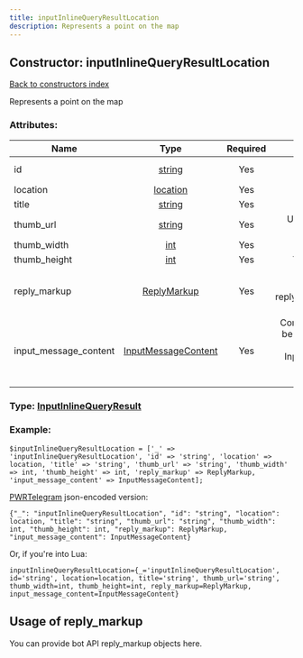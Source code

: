```yaml
---
title: inputInlineQueryResultLocation
description: Represents a point on the map
---
```

## Constructor: inputInlineQueryResultLocation  
[Back to constructors index](index.md)



Represents a point on the map

### Attributes:

| Name     |    Type       | Required | Description |
|----------|:-------------:|:--------:|------------:|
|id|[string](../types/string.md) | Yes|Unique identifier of this result|
|location|[location](../types/location.md) | Yes|Result|
|title|[string](../types/string.md) | Yes|Title of the result|
|thumb\_url|[string](../types/string.md) | Yes|Url of the result thumb, if exists|
|thumb\_width|[int](../types/int.md) | Yes|Thumb width, if known|
|thumb\_height|[int](../types/int.md) | Yes|Thumb height, if known|
|reply\_markup|[ReplyMarkup](../types/ReplyMarkup.md) | Yes|Message reply markup, should be of type replyMarkupInlineKeyboard or null|
|input\_message\_content|[InputMessageContent](../types/InputMessageContent.md) | Yes|Content of the message to be sent, should be of type inputMessageText or InputMessageLocation or InputMessageVenue or InputMessageContact|



### Type: [InputInlineQueryResult](../types/InputInlineQueryResult.md)


### Example:

```
$inputInlineQueryResultLocation = ['_' => 'inputInlineQueryResultLocation', 'id' => 'string', 'location' => location, 'title' => 'string', 'thumb_url' => 'string', 'thumb_width' => int, 'thumb_height' => int, 'reply_markup' => ReplyMarkup, 'input_message_content' => InputMessageContent];
```  

[PWRTelegram](https://pwrtelegram.xyz) json-encoded version:

```
{"_": "inputInlineQueryResultLocation", "id": "string", "location": location, "title": "string", "thumb_url": "string", "thumb_width": int, "thumb_height": int, "reply_markup": ReplyMarkup, "input_message_content": InputMessageContent}
```


Or, if you're into Lua:  


```
inputInlineQueryResultLocation={_='inputInlineQueryResultLocation', id='string', location=location, title='string', thumb_url='string', thumb_width=int, thumb_height=int, reply_markup=ReplyMarkup, input_message_content=InputMessageContent}

```



## Usage of reply_markup

You can provide bot API reply_markup objects here.  


